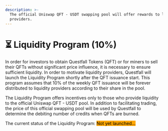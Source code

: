 ```yaml
---
description: >-
  The official Uniswap QFT - USDT swapping pool will offer rewards to liquidity
  providers.
---
```


# ⏳ Liquidity Program (10%)

In order for investors to obtain Questfall Tokens (QFT) or for miners to sell their QFTs without significant price influence, it is necessary to ensure sufficient liquidity. In order to motivate liquidity providers, Questfall will launch the Liquidity Program shortly after the QFT issuance start. This program assumes that 10% of the weekly QFT issuance will be forever distributed to liquidity providers according to their share in the pool.

The Liquidity Program offers incentives only to those who provide liquidity to the official Uniswap QFT - USDT pool. In addition to facilitating trading, the price of this official swapping pool will be used by Questfall to determine the debiting number of credits when QFTs are burned.



The current status of the Liquidity Program: <mark style="background-color:orange;">Not yet launched...</mark>&#x20;
